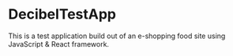 # DecibelTestApp
This is a test application build out of an e-shopping food site using JavaScript &amp; React framework. 
